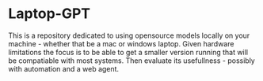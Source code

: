 # Laptop-GPT
This is a repository dedicated to using opensource models locally on your machine - whether that be a mac or windows laptop. Given hardware limitations the focus is to be able to get a smaller version running that will be compatiable with most systems. Then evaluate its usefullness - possibly with automation and a web agent.
